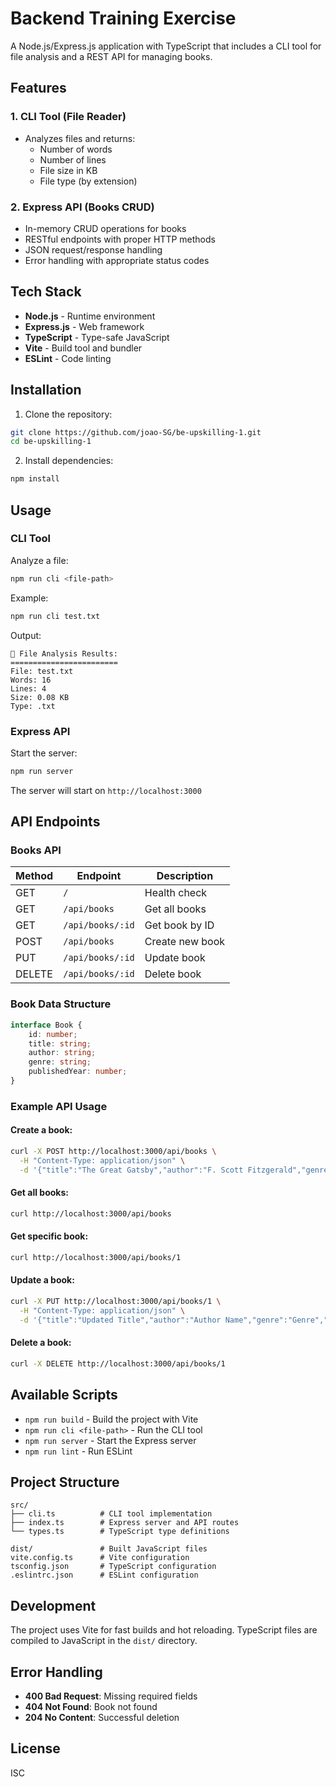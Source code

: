 # Backend Training Exercise

A Node.js/Express.js application with TypeScript that includes a CLI tool for file analysis and a REST API for managing books.

## Features

### 1. CLI Tool (File Reader)
- Analyzes files and returns:
  - Number of words
  - Number of lines
  - File size in KB
  - File type (by extension)

### 2. Express API (Books CRUD)
- In-memory CRUD operations for books
- RESTful endpoints with proper HTTP methods
- JSON request/response handling
- Error handling with appropriate status codes

## Tech Stack

- **Node.js** - Runtime environment
- **Express.js** - Web framework
- **TypeScript** - Type-safe JavaScript
- **Vite** - Build tool and bundler
- **ESLint** - Code linting

## Installation

1. Clone the repository:
```bash
git clone https://github.com/joao-SG/be-upskilling-1.git
cd be-upskilling-1
```

2. Install dependencies:
```bash
npm install
```

## Usage

### CLI Tool

Analyze a file:
```bash
npm run cli <file-path>
```

Example:
```bash
npm run cli test.txt
```

Output:
```
📄 File Analysis Results:
========================
File: test.txt
Words: 16
Lines: 4
Size: 0.08 KB
Type: .txt
```

### Express API

Start the server:
```bash
npm run server
```

The server will start on `http://localhost:3000`

## API Endpoints

### Books API

| Method | Endpoint | Description |
|--------|----------|-------------|
| GET | `/` | Health check |
| GET | `/api/books` | Get all books |
| GET | `/api/books/:id` | Get book by ID |
| POST | `/api/books` | Create new book |
| PUT | `/api/books/:id` | Update book |
| DELETE | `/api/books/:id` | Delete book |

### Book Data Structure

```typescript
interface Book {
    id: number;
    title: string;
    author: string;
    genre: string;
    publishedYear: number;
}
```

### Example API Usage

#### Create a book:
```bash
curl -X POST http://localhost:3000/api/books \
  -H "Content-Type: application/json" \
  -d '{"title":"The Great Gatsby","author":"F. Scott Fitzgerald","genre":"Fiction","publishedYear":1925}'
```

#### Get all books:
```bash
curl http://localhost:3000/api/books
```

#### Get specific book:
```bash
curl http://localhost:3000/api/books/1
```

#### Update a book:
```bash
curl -X PUT http://localhost:3000/api/books/1 \
  -H "Content-Type: application/json" \
  -d '{"title":"Updated Title","author":"Author Name","genre":"Genre","publishedYear":2023}'
```

#### Delete a book:
```bash
curl -X DELETE http://localhost:3000/api/books/1
```

## Available Scripts

- `npm run build` - Build the project with Vite
- `npm run cli <file-path>` - Run the CLI tool
- `npm run server` - Start the Express server
- `npm run lint` - Run ESLint

## Project Structure

```
src/
├── cli.ts          # CLI tool implementation
├── index.ts        # Express server and API routes
└── types.ts        # TypeScript type definitions

dist/               # Built JavaScript files
vite.config.ts      # Vite configuration
tsconfig.json       # TypeScript configuration
.eslintrc.json      # ESLint configuration
```

## Development

The project uses Vite for fast builds and hot reloading. TypeScript files are compiled to JavaScript in the `dist/` directory.

## Error Handling

- **400 Bad Request**: Missing required fields
- **404 Not Found**: Book not found
- **204 No Content**: Successful deletion

## License

ISC
